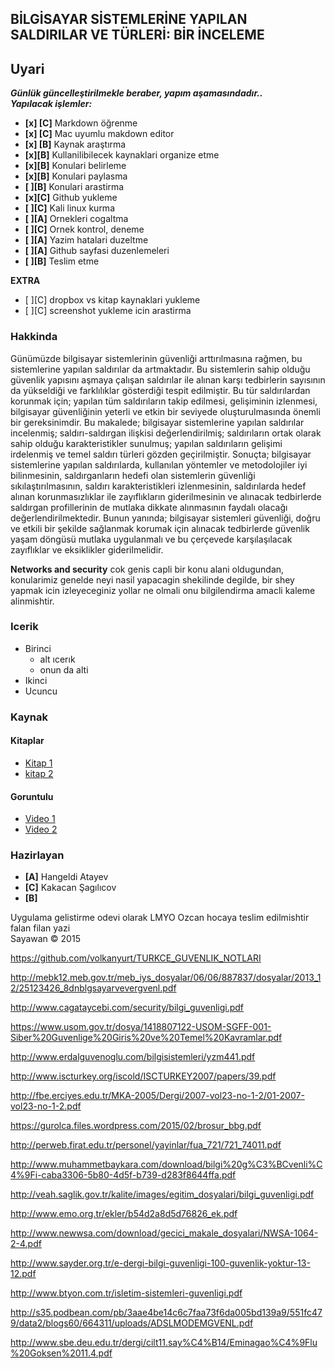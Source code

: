## BİLGİSAYAR SİSTEMLERİNE YAPILAN SALDIRILAR VE TÜRLERİ: BİR İNCELEME


## **Uyari**

___Günlük güncelleştirilmekle beraber, yapım aşamasındadır..  
Yapılacak işlemler:___

- __[x] [C]__ Markdown öğrenme
- __[x] [C]__ Mac uyumlu makdown editor
- __[x] [B]__ Kaynak araştırma
- __[x][B]__ Kullanilibilecek kaynaklari organize etme
- __[x][B]__ Konulari belirleme
- __[x][B]__ Konulari paylasma
- __[ ][B]__ Konulari arastirma
- __[x][C]__ Github yukleme
- __[ ][C]__ Kali linux kurma
- __[ ][A]__ Ornekleri cogaltma
- __[ ][C]__ Ornek kontrol, deneme
- __[ ][A]__ Yazim hatalari duzeltme 
- __[ ][A]__ Github sayfasi duzenlemeleri
- __[ ][B]__ Teslim etme

__EXTRA__

- [ ][C] dropbox vs kitap kaynaklari yukleme
- [ ][C] screenshot yukleme icin arastirma


### Hakkinda 

Günümüzde bilgisayar sistemlerinin güvenliği arttırılmasına rağmen, bu sistemlerine yapılan saldırılar da artmaktadır. Bu sistemlerin sahip olduğu güvenlik yapısını aşmaya çalışan saldırılar ile alınan karşı tedbirlerin sayısının da yükseldiği ve farklılıklar gösterdiği tespit edilmiştir. Bu tür saldırılardan korunmak için; yapılan tüm saldırıların takip edilmesi, gelişiminin izlenmesi, bilgisayar güvenliğinin yeterli ve etkin bir seviyede oluşturulmasında önemli bir gereksinimdir. Bu makalede; bilgisayar sistemlerine yapılan saldırılar incelenmiş; saldırı-saldırgan ilişkisi değerlendirilmiş; saldırıların ortak olarak sahip olduğu karakteristikler sunulmuş; yapılan saldırıların gelişimi irdelenmiş ve temel saldırı türleri gözden geçirilmiştir. Sonuçta; bilgisayar sistemlerine yapılan saldırılarda, kullanılan yöntemler ve metodolojiler iyi bilinmesinin, saldırganların hedefi olan sistemlerin güvenliği sıkılaştırılmasının, saldırı karakteristikleri izlenmesinin, saldırılarda hedef alınan korunmasızlıklar ile zayıflıkların giderilmesinin ve alınacak tedbirlerde saldırgan profillerinin de mutlaka dikkate alınmasının faydalı olacağı değerlendirilmektedir. Bunun yanında; bilgisayar sistemleri güvenliği, doğru ve etkili bir şekilde sağlanmak korumak için alınacak tedbirlerde güvenlik yaşam döngüsü mutlaka uygulanmalı ve bu çerçevede karşılaşılacak zayıflıklar ve eksiklikler giderilmelidir.

**Networks and security** cok genis capli bir konu alani oldugundan, konularimiz genelde neyi nasil yapacagin shekilinde degilde, bir shey yapmak icin izleyeceginiz yollar ne olmali onu bilgilendirma amacli kaleme alinmishtir.


### Icerik

* Birinci
  * alt ıcerık
  * onun da alti
* Ikinci
* Ucuncu

### Kaynak

#### Kitaplar

* [Kitap 1]()
* [kitap 2]()

#### Goruntulu

* [Video 1]()
* [Video 2]()

### Hazirlayan

* **[A]** Hangeldi Atayev
* **[C]** Kakacan Şagılıcov
* **[B]** 

Uygulama gelistirme odevi olarak LMYO Ozcan hocaya teslim edilmishtir falan filan yazi  
Sayawan © 2015


https://github.com/volkanyurt/TURKCE_GUVENLIK_NOTLARI

http://mebk12.meb.gov.tr/meb_iys_dosyalar/06/06/887837/dosyalar/2013_12/25123426_8dnblgsayarvevergvenl.pdf


http://www.cagataycebi.com/security/bilgi_guvenligi.pdf


https://www.usom.gov.tr/dosya/1418807122-USOM-SGFF-001-Siber%20Guvenlige%20Giris%20ve%20Temel%20Kavramlar.pdf


http://www.erdalguvenoglu.com/bilgisistemleri/yzm441.pdf


http://www.iscturkey.org/iscold/ISCTURKEY2007/papers/39.pdf


http://fbe.erciyes.edu.tr/MKA-2005/Dergi/2007-vol23-no-1-2/01-2007-vol23-no-1-2.pdf


https://gurolca.files.wordpress.com/2015/02/brosur_bbg.pdf


http://perweb.firat.edu.tr/personel/yayinlar/fua_721/721_74011.pdf


http://www.muhammetbaykara.com/download/bilgi%20g%C3%BCvenli%C4%9Fi-caba3306-5b80-4d5f-b739-d283f8644ffa.pdf

http://veah.saglik.gov.tr/kalite/images/egitim_dosyalari/bilgi_guvenligi.pdf

http://www.emo.org.tr/ekler/b54d2a8d5d76826_ek.pdf

http://www.newwsa.com/download/gecici_makale_dosyalari/NWSA-1064-2-4.pdf

http://www.sayder.org.tr/e-dergi-bilgi-guvenligi-100-guvenlik-yoktur-13-12.pdf

http://www.btyon.com.tr/isletim-sistemleri-guvenligi.pdf

http://s35.podbean.com/pb/3aae4be14c6c7faa73f6da005bd139a9/551fc479/data2/blogs60/664311/uploads/ADSLMODEMGVENL.pdf

http://www.sbe.deu.edu.tr/dergi/cilt11.say%C4%B14/Eminagao%C4%9Flu%20Goksen%2011.4.pdf